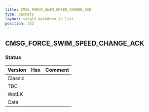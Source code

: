 ```yaml
---
title: CMSG_FORCE_SWIM_SPEED_CHANGE_ACK
type: packets
layout: single_markdown_in_list
position: 232
---
```


## CMSG_FORCE_SWIM_SPEED_CHANGE_ACK

### Status

Version | Hex | Comment
---------- | ---------- | ---------- 
Classic |  |  
TBC |  |  
WotLK |  |  
Cata |  |  
